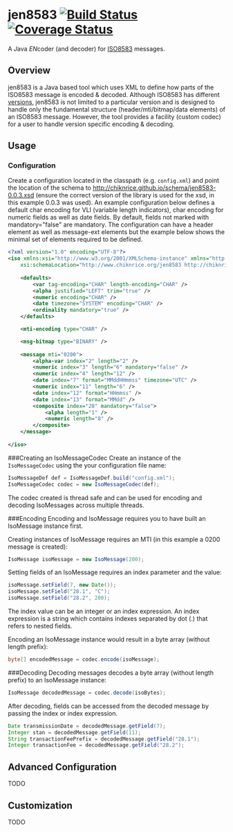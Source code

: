 # jen8583 [![Build Status](https://travis-ci.org/chiknrice/jen8583.svg?branch=master)](https://travis-ci.org/chiknrice/jen8583) [![Coverage Status](https://coveralls.io/repos/chiknrice/jen8583/badge.svg?branch=master&service=github)](https://coveralls.io/github/chiknrice/jen8583?branch=master) 
A *J*ava *EN*coder (and decoder) for [ISO8583](http://en.wikipedia.org/wiki/ISO_8583) messages.

## Overview
jen8583 is a Java based tool which uses XML to define how parts of the ISO8583 message is encoded & decoded. Although ISO8583 has different [versions](http://en.wikipedia.org/wiki/ISO_8583#ISO_8583_version), jen8583 is not limited to a particular version and is designed to handle only the fundamental structure (header/mti/bitmap/data elements) of an ISO8583 message.  However, the tool provides a facility (custom codec) for a user to handle version specific encoding & decoding.

## Usage

### Configuration
Create a configuration located in the classpath (e.g. `config.xml`) and point the location of the schema to http://chiknrice.github.io/schema/jen8583-0.0.3.xsd (ensure the correct version of the library is used for the xsd, in this example 0.0.3 was used).  An example configuration below defines a default char encoding for VLI (variable length indicators), char encoding for numeric fields as well as date fields.  By default, fields not marked with mandatory="false" are mandatory.  The configuration can have a header element as well as message-ext elements but the example below shows the minimal set of elements required to be defined.

```xml
<?xml version="1.0" encoding="UTF-8"?>
<iso xmlns:xsi="http://www.w3.org/2001/XMLSchema-instance" xmlns="http://www.chiknrice.org/jen8583"
    xsi:schemaLocation="http://www.chiknrice.org/jen8583 http://chiknrice.github.io/schema/jen8583-0.0.3.xsd">
    
    <defaults>
        <var tag-encoding="CHAR" length-encoding="CHAR" />
        <alpha justified="LEFT" trim="true" />
        <numeric encoding="CHAR" />
        <date timezone="SYSTEM" encoding="CHAR" />
        <ordinality mandatory="true" />
    </defaults>

    <mti-encoding type="CHAR" />

    <msg-bitmap type="BINARY" />
    
    <message mti="0200">
        <alpha-var index="2" length="2" />
        <numeric index="3" length="6" mandatory="false" />
        <numeric index="4" length="12" />
        <date index="7" format="MMddHHmmss" timezone="UTC" />
        <numeric index="11" length="6" />
        <date index="12" format="HHmmss" />
        <date index="13" format="MMdd" />
        <composite index="28" mandatory="false">
            <alpha length="1" />
            <numeric length="8" />
        </composite>
    </message>
    
</iso>
```

###Creating an IsoMessageCodec
Create an instance of the `IsoMessageCodec` using the your configuration file name:

```java
IsoMessageDef def = IsoMessageDef.build("config.xml");
IsoMessageCodec codec = new IsoMessageCodec(def);
```

The codec created is thread safe and can be used for encoding and decoding IsoMessages across multiple threads.

###Encoding
Encoding and IsoMessage requires you to have built an IsoMessage instance first.

Creating instances of IsoMessage requires an MTI (in this example a 0200 message is created):
```java
IsoMessage isoMessage = new IsoMessage(200);
```

Setting fields of an IsoMessage requires an index parameter and the value:
```java
isoMessage.setField(7, new Date());
isoMessage.setField("28.1", "C");
isoMessage.setField("28.2", 200);
```

The index value can be an integer or an index expression.  An index expression is a string which contains indexes separated by dot (.) that refers to nested fields.

Encoding an IsoMessage instance would result in a byte array (without length prefix):
```java
byte[] encodedMessage = codec.encode(isoMessage);
```

###Decoding
Decoding messages decodes a byte array (without length prefix) to an IsoMessage instance:
```java
IsoMessage decodedMessage = codec.decode(isoBytes);
```

After decoding, fields can be accessed from the decoded message by passing the index or index expression.
```java
Date transmissionDate = decodedMessage.getField(7);
Integer stan = decodedMessage.getField(11);
String transactionFeePrefix = decodedMessage.getField("28.1");
Integer transactionFee = decodedMessage.getField("28.2");
```

## Advanced Configuration
TODO

## Customization
TODO
